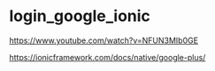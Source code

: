 # login_google_ionic

https://www.youtube.com/watch?v=NFUN3MIb0GE




https://ionicframework.com/docs/native/google-plus/
